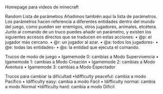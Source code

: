 Homepage para videos de minecraft

Random
Lista de parámetros
Añadimos también aquí la lista de parámetros. Los parámetros hacen referencia
a diferentes entidades dentro del mundo del juego, como pueden ser enemigos,
otros jugadores, animales, etcétera. Junto al comando de un truco puedes añadir
un parámetro, y existen los siguientes accesos directos que se traducen en
estas acciones:
• @p: el jugador más cercano.
• @r: un jugador al azar.
• @a: todos los jugadores-
• @e: todas las entidades-
• @s: la entidad que ejecuta el comando.

Trucos de modo de juego
• Igamemode 0: cambias a Modo Supervivencia
• Igamemode 1: cambias a Modo Creación
• Igamemode 2: cambias a Modo Aventura
• Igamemode 3: cambias a Modo Espectador

Trucos para cambiar la dificultad
•Idifficulty peaceful: cambia a modo Pacifico
• Idifficulty easy: cambia a modo Fácil
• Idifficulty normal: cambia a modo Normal
•Idifficulty hard: cambia a modo Difícil

